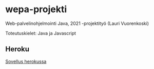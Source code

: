 # wepa-projekti
Web-palvelinohjelmointi Java, 2021 -projektityö (Lauri Vuorenkoski)

Toteutuskielet: Java ja Javascript

## Heroku

[Sovellus herokussa](https://hidden-tundra-44605.herokuapp.com/)
